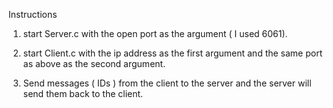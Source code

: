 Instructions

1) start Server.c with the open port as the argument ( I used 6061).
2) start Client.c with the ip address as the first argument and the same port as above as the second argument.


3) Send messages ( IDs ) from the client to the server and the server will send them back to the client. 